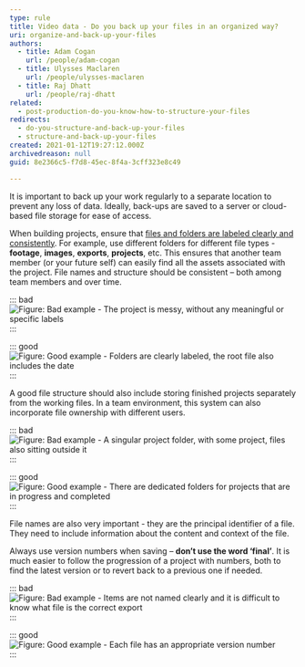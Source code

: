 ```yaml
---
type: rule
title: Video data - Do you back up your files in an organized way?
uri: organize-and-back-up-your-files
authors:
  - title: Adam Cogan
    url: /people/adam-cogan
  - title: Ulysses Maclaren
    url: /people/ulysses-maclaren
  - title: Raj Dhatt
    url: /people/raj-dhatt
related:
  - post-production-do-you-know-how-to-structure-your-files
redirects:
  - do-you-structure-and-back-up-your-files
  - structure-and-back-up-your-files
created: 2021-01-12T19:27:12.000Z
archivedreason: null
guid: 8e2366c5-f7d8-45ec-8f4a-3cff323e8c49

---
```


It is important to back up your work regularly to a separate location to prevent any loss of data. Ideally, back-ups are saved to a server or cloud-based file storage for ease of access.

When building projects, ensure that [files and folders are labeled clearly and consistently](/post-production-do-you-know-how-to-structure-your-files). For example, use different folders for different file types - **footage**, **images**, **exports**, **projects**, etc. This ensures that another team member (or your future self) can easily find all the assets associated with the project. File names and structure should be consistent – both among team members and over time.

<!--endintro-->

::: bad  
![Figure: Bad example - The project is messy, without any meaningful or specific labels](structure-back-up-files-bad-example-1.jpg)  
:::

::: good  
![Figure: Good example - Folders are clearly labeled, the root file also includes the date](structure-back-up-files-good-example-1.jpg)  
:::

A good file structure should also include storing finished projects separately from the working files. In a team environment, this system can also incorporate file ownership with different users.

::: bad  
![Figure: Bad example - A singular project folder, with some project, files also sitting outside it](structure-back-up-files-bad-example-2.jpg)  
:::

::: good  
![Figure: Good example - There are dedicated folders for projects that are in progress and completed](structure-back-up-files-good-example-2.jpg)  
:::

File names are also very important - they are the principal identifier of a file. They need to include information about the content and context of the file.

Always use version numbers when saving – **don’t use the word ‘final’**. It is much easier to follow the progression of a project with numbers, both to find the latest version or to revert back to a previous one if needed.

::: bad  
![Figure: Bad example - Items are not named clearly and it is difficult to know what file is the correct export](structure-back-up-files-bad-example-3.jpg) 
:::

::: good  
![Figure: Good example - Each file has an appropriate version number](structure-back-up-files-good-example-3.jpg)  
:::
